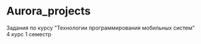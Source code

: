 ﻿# Aurora_projects
Задания по курсу "Технологии программирования мобильных систем"  
4 курс 1 семестр

